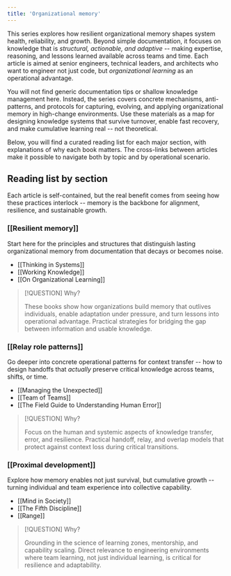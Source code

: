 ```yaml
---
title: 'Organizational memory'
---
```


This series explores how resilient organizational memory shapes system health, reliability, and growth. Beyond simple documentation, it focuses on knowledge that is *structural, actionable, and adaptive* -- making expertise, reasoning, and lessons learned available across teams and time. Each article is aimed at senior engineers, technical leaders, and architects who want to engineer not just code, but *organizational learning* as an operational advantage.

You will not find generic documentation tips or shallow knowledge management here. Instead, the series covers concrete mechanisms, anti-patterns, and protocols for capturing, evolving, and applying organizational memory in high-change environments. Use these materials as a map for designing knowledge systems that survive turnover, enable fast recovery, and make cumulative learning real -- not theoretical.

Below, you will find a curated reading list for each major section, with explanations of why each book matters. The cross-links between articles make it possible to navigate both by topic and by operational scenario.

## Reading list by section

Each article is self-contained, but the real benefit comes from seeing how these practices interlock -- memory is the backbone for alignment, resilience, and sustainable growth.

### [[Resilient memory]]

Start here for the principles and structures that distinguish lasting organizational memory from documentation that decays or becomes noise.

- [[Thinking in Systems]]
- [[Working Knowledge]]
- [[On Organizational Learning]]

> [!QUESTION] Why?
>
> These books show how organizations build memory that outlives individuals, enable adaptation under pressure, and turn lessons into operational advantage. Practical strategies for bridging the gap between information and usable knowledge.

### [[Relay role patterns]]

Go deeper into concrete operational patterns for context transfer -- how to design handoffs that *actually* preserve critical knowledge across teams, shifts, or time.

- [[Managing the Unexpected]]
- [[Team of Teams]]
- [[The Field Guide to Understanding Human Error]]

> [!QUESTION] Why?
>
> Focus on the human and systemic aspects of knowledge transfer, error, and resilience. Practical handoff, relay, and overlap models that protect against context loss during critical transitions.

### [[Proximal development]]

Explore how memory enables not just survival, but cumulative growth -- turning individual and team experience into collective capability.

- [[Mind in Society]]
- [[The Fifth Discipline]]
- [[Range]]

> [!QUESTION] Why?
>
> Grounding in the science of learning zones, mentorship, and capability scaling. Direct relevance to engineering environments where team learning, not just individual learning, is critical for resilience and adaptability.
